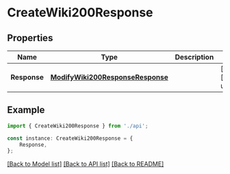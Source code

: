 # CreateWiki200Response


## Properties

Name | Type | Description | Notes
------------ | ------------- | ------------- | -------------
**Response** | [**ModifyWiki200ResponseResponse**](ModifyWiki200ResponseResponse.md) |  | [optional] [default to undefined]

## Example

```typescript
import { CreateWiki200Response } from './api';

const instance: CreateWiki200Response = {
    Response,
};
```

[[Back to Model list]](../README.md#documentation-for-models) [[Back to API list]](../README.md#documentation-for-api-endpoints) [[Back to README]](../README.md)

